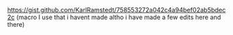 https://gist.github.com/KarlRamstedt/758553272a042c4a94bef02ab5bdec2c (macro I use that i havent made altho i have made a few edits here and there)
